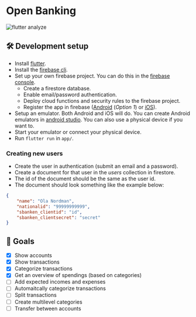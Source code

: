 # Open Banking

![flutter analyze](https://github.com/petterdaae/openbanking/workflows/flutter%20analyze/badge.svg?branch=master)

## 🛠️ Development setup
* Install [flutter](https://flutter.dev/docs/get-started/install).
* Install the [firebase cli](https://firebase.google.com/docs/cli).
* Set up your own firebase project. You can do this in the [firebase console](https://console.firebase.com).
    * Create a firestore database.
    * Enable email/password authentication.
    * Deploy cloud functions and security rules to the firebase project.
    * Register the app in firebase ([Android](https://firebase.google.com/docs/android/setup) (*Option 1*) or [iOS](https://firebase.google.com/docs/ios/setup)).
* Setup an emulator. Both Android and iOS will do. You can create Android emulators in [android studio](https://developer.android.com/studio). You can also use a physical device if you want to.
* Start your emulator or connect your physical device.
* Run `flutter run` in `app/`.

### Creating new users
* Create the user in authentication (submit an email and a password).
* Create a document for that user in the *users* collection in firestore.
* The id of the document should be the same as the user id.
* The document should look something like the example below:
```json
{
    "name": "Ola Nordman",
    "nationalid": "99999999999",
    "sbanken_clientid": "id",
    "sbanken_clientsecret": "secret"
}
```

## 🥅  Goals
* [x] Show accounts
* [x] Show transactions
* [x] Categorize transactions 
* [x] Get an overview of spendings (based on categories)
* [ ] Add expected incomes and expenses 
* [ ] Automaitcally categorize transactions
* [ ] Split transactions
* [ ] Create multilevel categories
* [ ] Transfer between accounts
